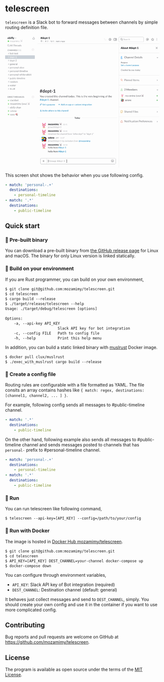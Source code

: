 # telescreen

`telescreen` is a Slack bot to forward messages between channels by simple routing definition file.

![](https://raw.githubusercontent.com/mozamimy/ss/master/telescreen.gif)

This screen shot shows the behavior when you use following config.

```yaml
- match: 'personal-.+'
  destinations:
    - personal-timeline
- match: '.*'
  destinations:
    - public-timeline
```

## Quick start

### :wrench: Pre-built binary

You can download a pre-built binary from [the GitHub release page](https://github.com/mozamimy/telescreen/releases) for Linux and macOS. The binary for only Linux version is linked statically.

### :seedling: Build on your environment

If you are Rust programmer, you can build on your own environment,

```
$ git clone git@github.com:mozamimy/telescreen.git
$ cd telescreen
$ cargo build --release
$ ./target/release/telescreen --help
Usage: ./target/debug/telescreen [options]

Options:
    -a, --api-key API_KEY
                        Slack API key for bot integration
    -c, --config FILE   Path to config file
    -h, --help          Print this help menu
```

In addition, you can build a static linked binary with [muslrust](https://github.com/clux/muslrust) Docker image.

```
$ docker pull clux/muslrust
$ ./exec_with_muslrust cargo build --release
```

### :page_with_curl: Create a config file

Routing rules are configurable with a file formatted as YAML. The file consits an array contains hashes like `{ match: regex, destinations: [channel1, channel2, ... ] }`.

For example, following config sends all messages to #public-timeline channel.

```yaml
- match: '.*'
  destinations:
    - public-timeline
```

On the other hand, following example also sends all messages to #public-timeline channel and sends messages posted to channels that has `personal-` prefix to #personal-timeline channel.

```yaml
- match: 'personal-.+'
  destinations:
    - personal-timeline
- match: '.*'
  destinations:
    - public-timeline
```

### :rocket: Run

You can run telescreen like following command,

```
$ telescreen --api-key=[API_KEY] --config=/path/to/your/config
```

### :whale: Run with Docker

The image is hosted in [Docker Hub mozamimy/telescreen](https://hub.docker.com/r/mozamimy/telescreen/).

```
$ git clone git@github.com:mozamimy/telescreen.git
$ cd telescreen
$ API_KEY=[API_KEY] DEST_CHANNEL=your-channel docker-compose up
$ docker-compose down
```

You can configure through environment variables,

- `API_KEY`: Slack API key of Bot integration (required)
- `DEST_CHANNEL`: Destination channel (default: general)

It behaves just collect messages and send to `DEST_CHANNEL`, simply. You should create your own config and use it in the container if you want to use more complicated config.

## Contributing

Bug reports and pull requests are welcome on GitHub at https://github.com/mozamimy/telescreen.

## License

The program is available as open source under the terms of the [MIT License](http://opensource.org/licenses/MIT).
